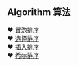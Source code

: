 ## Algorithm 算法

  &#10084; [冒泡排序]()  
  &#10084; [选择排序]()  
  &#10084; [插入排序]()  
  &#10084; [希尔排序]()  